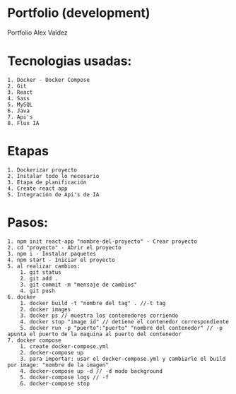 # Portfolio (development)

Portfolio Alex Valdez 

# Tecnologias usadas: 
    1. Docker - Docker Compose
    2. Git
    3. React
    4. Sass
    5. MySQL
    6. Java
    7. Api's
    8. Flux IA

# Etapas   
    1. Dockerizar proyecto
    2. Instalar todo lo necesario
    3. Etapa de planificación
    4. Create react app
    5. Integración de Api's de IA


# Pasos:

    1. npm init react-app "nombre-del-proyecto" - Crear proyecto
    2. cd "proyecto" - Abrir el proyecto
    3. npm i - Instalar paquetes
    4. npm start - Iniciar el proyecto
    5. al realizar cambios:
        1. git status
        2. git add .
        3. git commit -m "mensaje de cambios"
        4. git push
    6. docker
        1. docker build -t "nombre del tag" . //-t tag
        2. docker images
        3. docker ps // muestra los contenedores corriendo
        4. docker stop "image id" // detiene el contenedor correspondiente
        5. docker run -p "puerto":"puerto" "nombre del contenedor" // -p apunta el puerto de la maquina al puerto del contenedor
    7. docker compose
        1. create docker-compose.yml
        2. docker-compose up 
        3. para importar: usar el docker-compose.yml y cambiarle el build por image: "nombre de la imagen"
        4. docker-compose up -d // -d modo background
        5. docker-compose logs // -f
        6. docker-compose stop